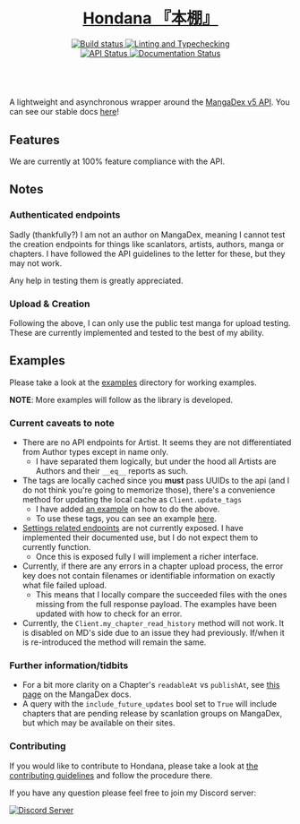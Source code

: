<div align="center">
    <h1><a href="https://jisho.org/word/%E6%9C%AC%E6%A3%9A">Hondana 『本棚』</a></h1>
    <a href='https://github.com/AbstractUmbra/Hondana/actions/workflows/build.yaml'>
        <img src='https://github.com/AbstractUmbra/Hondana/actions/workflows/build.yaml/badge.svg' alt='Build status' />
    </a>
    <a href='https://github.com/AbstractUmbra/Hondana/actions/workflows/coverage_and_lint.yaml'>
        <img src='https://github.com/AbstractUmbra/Hondana/actions/workflows/coverage_and_lint.yaml/badge.svg' alt='Linting and Typechecking' />
    </a>
</div>
<div align="center">
    <a href='https://api.mangadex.org/'>
        <img src='https://img.shields.io/website?down_color=red&down_message=offline&label=API%20Status&logo=MangaDex%20API&up_color=lime&up_message=online&url=https%3A%2F%2Fapi.mangadex.org%2Fping' alt='API Status'/>
    </a>
    <a href='https://hondana.readthedocs.io/en/latest/?badge=latest'>
        <img src='https://readthedocs.org/projects/hondana/badge/?version=latest' alt='Documentation Status' />
    </a>
</div>
<h1></h1>
<br>

A lightweight and asynchronous wrapper around the [MangaDex v5 API](https://api.mangadex.org/docs.html).
You can see our stable docs [here](https://hondana.readthedocs.io/en/stable/)!

## Features
We are currently at 100% feature compliance with the API.

## Notes
### Authenticated endpoints
Sadly (thankfully?) I am not an author on MangaDex, meaning I cannot test the creation endpoints for things like scanlators, artists, authors, manga or chapters.
I have followed the API guidelines to the letter for these, but they may not work.

Any help in testing them is greatly appreciated.

### Upload & Creation
Following the above, I can only use the public test manga for upload testing.
These are currently implemented and tested to the best of my ability.

## Examples
Please take a look at the [examples](./examples/) directory for working examples.

**NOTE**: More examples will follow as the library is developed.

### Current caveats to note
- There are no API endpoints for Artist. It seems they are not differentiated from Author types except in name only.
  - I have separated them logically, but under the hood all Artists are Authors and their `__eq__` reports as such.
- The tags are locally cached since you **must** pass UUIDs to the api (and I do not think you're going to memorize those), there's a convenience method for updating the local cache as `Client.update_tags`
  - I have added [an example](./examples/updating_local_tags.py) on how to do the above.
  - To use these tags, you can see an example [here](./examples/search_manga.py#L17-L22).
- [Settings related endpoints](https://api.mangadex.org/docs.html#operation/get-settings-template) are not currently exposed. I have implemented their documented use, but I do not expect them to currently function.
  - Once this is exposed fully I will implement a richer interface.
- Currently, if there are any errors in a chapter upload process, the error key does not contain filenames or identifiable information on exactly what file failed upload.
  - This means that I locally compare the succeeded files with the ones missing from the full response payload. The examples have been updated with how to check for an error.
- Currently, the `Client.my_chapter_read_history` method will not work. It is disabled on MD's side due to an issue they had previously. If/when it is re-introduced the method will remain the same.

### Further information/tidbits
- For a bit more clarity on a Chapter's `readableAt` vs `publishAt`, see [this page](https://api.mangadex.org/docs/dates/#readableat) on the MangaDex docs.
- A query with the `include_future_updates` bool set to `True` will include chapters that are pending release by scanlation groups on MangaDex, but which may be available on their sites.

### Contributing
If you would like to contribute to Hondana, please take a look at [the contributing guidelines](./.github/CONTRIBUTING.md) and follow the procedure there.


If you have any question please feel free to join my Discord server:
<div align="left">
    <a href="https://discord.gg/aYGYJxwqe5">
        <img src="https://discordapp.com/api/guilds/705500489248145459/widget.png?style=banner2" alt="Discord Server"/>
    </a>
</div>
